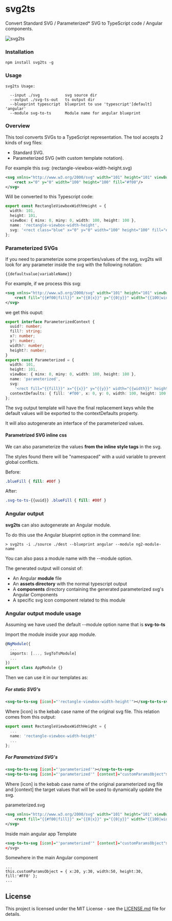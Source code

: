 # svg2ts

Convert Standard SVG / Parameterized* SVG to TypeScript code / Angular components.

![svg2ts](svg2ts.gif)

### Installation

```
npm install svg2ts -g
```

### Usage

```
svg2ts Usage:

  --input ./svg           svg source dir
  --output ./svg-ts-out   ts output dir
  --blueprint typescript  blueprint to use 'typescript'[default] 'angular'
  --module svg-to-ts      Module name for angular blueprint
```

### Overview

This tool converts SVGs to a TypeScript representation. The tool accepts 2 kinds of svg files:

* Standard SVG.
* Parameterized SVG (with custom template notation).

For example this svg: (rectangle-viewbox-width-height.svg)
```xml
<svg xmlns="http://www.w3.org/2000/svg" width="101" height="101" viewBox="0 0 100 100">
    <rect x="0" y="0" width="100" height="100" fill="#f00"/>
</svg>

```

Will be converted to this Typescript code:

```typescript
export const RectangleViewboxWidthHeight = {
  width: 101,
  height: 101,
  viewBox: { minx: 0, miny: 0, width: 100, height: 100 },
  name: 'rectangle-viewbox-width-height',
  svg: '<rect class="blue" x="0" y="0" width="100" height="100" fill="#f00"/>'
};

```

### Parameterized SVGs

If you need to parameterize some properties/values of the svg, svg2ts will look for any parameter inside the svg with the following notation:

```
{{defaultvalue|variableName}}
```

For example, if we process this svg:
```xml
<svg xmlns="http://www.w3.org/2000/svg" width="101" height="101" viewBox="0 0 100 100">
    <rect fill="{{#f00|fill}}" x="{{0|x}}" y="{{0|y}}" width="{{100|width}}" height="{{100|height}}"/>
</svg>
```

we get this ouput:

```typescript
export interface ParameterizedContext {
  uuid?: number;
  fill?: string;
  x?: number;
  y?: number;
  width?: number;
  height?: number;
}
export const Parameterized = {
  width: 101,
  height: 101,
  viewBox: { minx: 0, miny: 0, width: 100, height: 100 },
  name: 'parameterized',
  svg:
    '<rect fill="{{fill}}" x="{{x}}" y="{{y}}" width="{{width}}" height="{{height}}"/>',
  contextDefaults: { fill: '#f00', x: 0, y: 0, width: 100, height: 100 }
};

```

The svg output template will have the final replacement keys while the default values will be exported to the contextDefaults property.

It will also autogenerate an interface of the parameterized values.

#### Parametrized SVG inline css

We can also parameterize the values **from the inline style tags** in the svg.

The styles found there will be "namespaced" with a uuid variable to prevent global conflicts.

Before:

```css
.blueFill { fill: #00f }
```

After:

```css
.svg-to-ts-{{uuid}} .blueFill { fill: #00f }
```

### Angular output

**svg2ts** can also autogenerate an Angular module.

To do this use the Angular blueprint option in the command line:

```
> svg2ts -i ./source ./dest --blueprint angular --module ng2-module-name
```

You can also pass a module name with the --module option.

The generated output will consist of:

* An Angular **module** file
* An **assets directory** with the normal typescript output
* A **components** directory containing the generated parameterized svg's Angular Components
* A specific svg icon component related to this module

### Angular output module usage

Assuming we have used the default --module option name that is **svg-to-ts**

Import the module inside your app module.

```typescript
@NgModule({
  ...
  imports: [..., SvgToTsModule]
  ...
})
export class AppModule {}
```

Then we can use it in our templates as:

##### For static SVG's

```xml
<svg-to-ts-svg [icon]="'rectangle-viewbox-width-height'"></svg-to-ts-svg>
```

Where [icon] is the kebab case name of the original svg file. This relation comes from this output:

```typescript
export const RectangleViewboxWidthHeight = {
  ...
  name: 'rectangle-viewbox-width-height'
  ...
};
```

##### For Parametrized SVG's

```xml
<svg-to-ts-svg [icon]="'parameterized'"></svg-to-ts-svg>
<svg-to-ts-svg [icon]="'parameterized'" [context]="customParamsObject"></svg-to-ts-svg>
```

Where [icon] is the kebab case name of the original parameterized svg file and [context] the target values that will be used to dynamically update the svg.

parameterized.svg

```xml
<svg xmlns="http://www.w3.org/2000/svg" width="101" height="101" viewBox="0 0 100 100">
    <rect fill="{{#f00|fill}}" x="{{0|x}}" y="{{0|y}}" width="{{100|width}}" height="{{100|height}}"/>
</svg>
```

Inside main angular app Template
```xml
<svg-to-ts-svg [icon]="'parameterized'" [context]="customParamsObject"></svg-to-ts-svg>
</svg>
```

Somewhere in the main Angular component

```
...
this.customParamsObject = { x:20, y:30, width:50, height:30, fill:'#FF0' };
...
```

## License

This project is licensed under the MIT License - see the [LICENSE.md](LICENSE.md) file for details.
